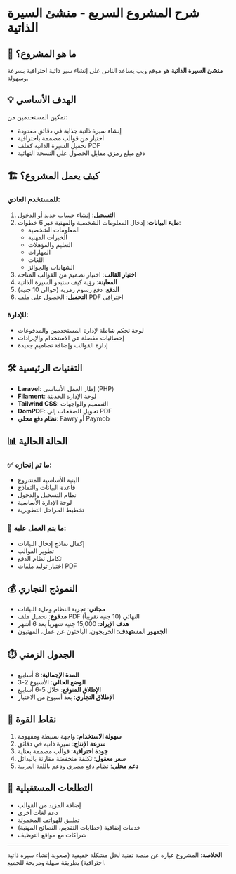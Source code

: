 # شرح المشروع السريع - منشئ السيرة الذاتية

## 🎯 ما هو المشروع؟

**منشئ السيرة الذاتية** هو موقع ويب يساعد الناس على إنشاء سير ذاتية احترافية بسرعة وسهولة. 

## 💡 الهدف الأساسي

تمكين المستخدمين من:
- إنشاء سيرة ذاتية جذابة في دقائق معدودة
- اختيار من قوالب مصممة باحترافية
- تحميل السيرة الذاتية كملف PDF
- دفع مبلغ رمزي مقابل الحصول على النسخة النهائية

## 🏗️ كيف يعمل المشروع؟

### للمستخدم العادي:
1. **التسجيل**: إنشاء حساب جديد أو الدخول
2. **ملء البيانات**: إدخال المعلومات الشخصية والمهنية عبر 6 خطوات:
   - المعلومات الشخصية
   - الخبرات المهنية  
   - التعليم والمؤهلات
   - المهارات
   - اللغات
   - الشهادات والجوائز
3. **اختيار القالب**: اختيار تصميم من القوالب المتاحة
4. **المعاينة**: رؤية كيف ستبدو السيرة الذاتية
5. **الدفع**: دفع رسوم رمزية (حوالي 10 جنيه)
6. **التحميل**: الحصول على ملف PDF احترافي

### للإدارة:
- لوحة تحكم شاملة لإدارة المستخدمين والمدفوعات
- إحصائيات مفصلة عن الاستخدام والإيرادات
- إدارة القوالب وإضافة تصاميم جديدة

## 🛠️ التقنيات الرئيسية

- **Laravel**: إطار العمل الأساسي (PHP)
- **Filament**: لوحة الإدارة الحديثة
- **Tailwind CSS**: التصميم والواجهات
- **DomPDF**: تحويل الصفحات إلى PDF
- **نظام دفع محلي**: Fawry أو Paymob

## 📊 الحالة الحالية

### ✅ ما تم إنجازه:
- البنية الأساسية للمشروع
- قاعدة البيانات والنماذج
- نظام التسجيل والدخول
- لوحة الإدارة الأساسية
- تخطيط المراحل التطويرية

### 🔄 ما يتم العمل عليه:
- إكمال نماذج إدخال البيانات
- تطوير القوالب
- تكامل نظام الدفع
- اختبار توليد ملفات PDF

## 💰 النموذج التجاري

- **مجاني**: تجربة النظام وملء البيانات
- **مدفوع**: تحميل ملف PDF النهائي (10 جنيه تقريباً)
- **هدف الإيراد**: 15,000 جنيه شهرياً بعد 6 أشهر
- **الجمهور المستهدف**: الخريجون، الباحثون عن عمل، المهنيون

## ⏱️ الجدول الزمني

- **المدة الإجمالية**: 8 أسابيع
- **الوضع الحالي**: الأسبوع 2-3
- **الإطلاق المتوقع**: خلال 5-6 أسابيع
- **الإطلاق التجاري**: بعد أسبوع من الاختبار

## 🎯 نقاط القوة

1. **سهولة الاستخدام**: واجهة بسيطة ومفهومة
2. **سرعة الإنتاج**: سيرة ذاتية في دقائق
3. **جودة احترافية**: قوالب مصممة بعناية
4. **سعر معقول**: تكلفة منخفضة مقارنة بالبدائل
5. **دعم محلي**: نظام دفع مصري ودعم باللغة العربية

## 🚀 التطلعات المستقبلية

- إضافة المزيد من القوالب
- دعم لغات أخرى
- تطبيق للهواتف المحمولة
- خدمات إضافية (خطابات التقديم، النصائح المهنية)
- شراكات مع مواقع التوظيف

---

**الخلاصة**: المشروع عبارة عن منصة تقنية لحل مشكلة حقيقية (صعوبة إنشاء سيرة ذاتية احترافية) بطريقة سهلة ومربحة للجميع.